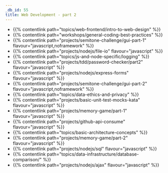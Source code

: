 ```yaml
---
_db_id: 55
title: Web Development - part 2
---
```


- {{% contentlink path="topics/web-frontend/intro-to-web-design" %}}
- {{% contentlink path="workshops/general-coding-best-practices" %}}
- {{% contentlink path="projects/semitone-challenge/gui-part-1" flavour="javascript,noframework" %}}
- {{% contentlink path="projects/nodejs/file-io" flavour="javascript" %}}
- {{% contentlink path="topics/js-and-node-specific/logging" %}}
- {{% contentlink path="projects/tdd/password-checker/part2" flavour="javascript" %}}
- {{% contentlink path="projects/nodejs/express-forms" flavour="javascript" %}}
- {{% contentlink path="projects/semitone-challenge/gui-part-2"  flavour="javascript,noframework" %}}
- {{% contentlink path="topics/data-ethics-and-privacy" %}}
- {{% contentlink path="projects/basic-unit-test-mocks-kata" flavour="javascript" %}}
- {{% contentlink path="projects/memory-game/part-1" flavour="javascript" %}}
- {{% contentlink path="projects/github-api-consume" flavour="javascript" %}}
- {{% contentlink path="topics/basic-architecture-concepts" %}}
- {{% contentlink path="projects/memory-game/part-2" flavour="javascript" %}}
- {{% contentlink path="projects/nodejs/sql" flavour="javascript" %}}
- {{% contentlink path="topics/data-infrastructure/database-comparison/" %}}
- {{% contentlink path="projects/nodejs/ajax" flavour="javascript" %}}